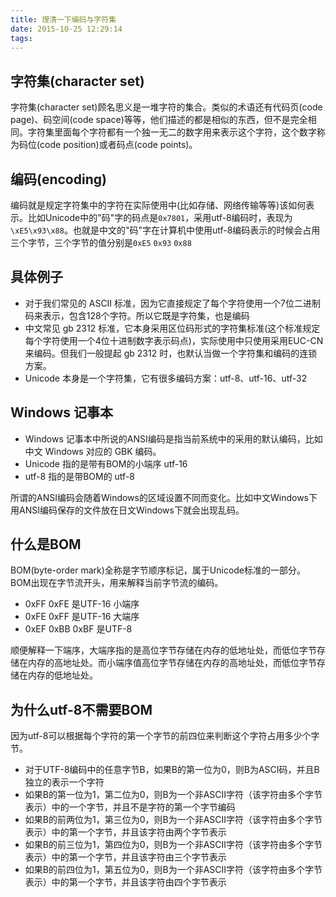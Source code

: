 ```yaml
---
title: 理清一下编码与字符集
date: 2015-10-25 12:29:14
tags:
---
```


## 字符集(character set)

字符集(character set)顾名思义是一堆字符的集合。类似的术语还有代码页(code page)、码空间(code space)等等，他们描述的都是相似的东西，但不是完全相同。字符集里面每个字符都有一个独一无二的数字用来表示这个字符，这个数字称为码位(code position)或者码点(code points)。

## 编码(encoding)

编码就是规定字符集中的字符在实际使用中(比如存储、网络传输等等)该如何表示。比如Unicode中的"码"字的码点是`0x7801`，采用utf-8编码时，表现为`\xE5\x93\x88`。也就是中文的"码"字在计算机中使用utf-8编码表示的时候会占用三个字节，三个字节的值分别是`0xE5` `0x93` `0x88`

## 具体例子

- 对于我们常见的 ASCII 标准，因为它直接规定了每个字符使用一个7位二进制码来表示，包含128个字符。所以它既是字符集，也是编码
- 中文常见 gb 2312 标准，它本身采用区位码形式的字符集标准(这个标准规定每个字符使用一个4位十进制数字表示码点)，实际使用中只使用采用EUC-CN来编码。但我们一般提起 gb 2312 时，也默认当做一个字符集和编码的连锁方案。
- Unicode 本身是一个字符集，它有很多编码方案：utf-8、utf-16、utf-32

## Windows 记事本

- Windows 记事本中所说的ANSI编码是指当前系统中的采用的默认编码，比如中文 Windows 对应的 GBK 编码。
- Unicode 指的是带有BOM的小端序 utf-16
- utf-8 指的是带BOM的 utf-8

所谓的ANSI编码会随着Windows的区域设置不同而变化。比如中文Windows下用ANSI编码保存的文件放在日文Windows下就会出现乱码。

## 什么是BOM

BOM(byte-order mark)全称是字节顺序标记，属于Unicode标准的一部分。BOM出现在字节流开头，用来解释当前字节流的编码。

- 0xFF 0xFE 是UTF-16 小端序
- 0xFE 0xFF 是UTF-16 大端序
- 0xEF 0xBB 0xBF 是UTF-8

顺便解释一下端序，大端序指的是高位字节存储在内存的低地址处，而低位字节存储在内存的高地址处。而小端序值高位字节存储在内存的高地址处，而低位字节存储在内存的低地址处。

## 为什么utf-8不需要BOM

因为utf-8可以根据每个字符的第一个字节的前四位来判断这个字符占用多少个字节。

- 对于UTF-8编码中的任意字节B，如果B的第一位为0，则B为ASCI码，并且B独立的表示一个字符
- 如果B的第一位为1，第二位为0，则B为一个非ASCII字符（该字符由多个字节表示）中的一个字节，并且不是字符的第一个字节编码
- 如果B的前两位为1，第三位为0，则B为一个非ASCII字符（该字符由多个字节表示）中的第一个字节，并且该字符由两个字节表示
- 如果B的前三位为1，第四位为0，则B为一个非ASCII字符（该字符由多个字节表示）中的第一个字节，并且该字符由三个字节表示
- 如果B的前四位为1，第五位为0，则B为一个非ASCII字符（该字符由多个字节表示）中的第一个字节，并且该字符由四个字节表示

